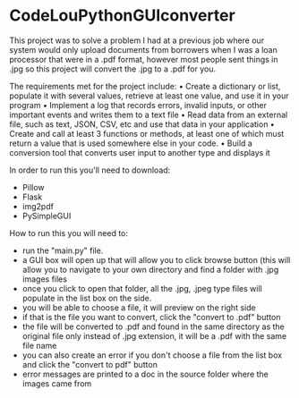 # CodeLouPythonGUIconverter

This project was to solve a problem I had at a previous job where our system would only upload documents from borrowers when I was a loan processor that were in a .pdf format, 
however most people sent things in .jpg so this project will convert the .jpg to a .pdf for you.

The requirements met for the project include:
   •	Create a dictionary or list, populate it with several values, retrieve at least one value, and use it in your program
   •	Implement a log that records errors, invalid inputs, or other important events and writes them to a text file
   •	Read data from an external file, such as text, JSON, CSV, etc and use that data in your application
   •	Create and call at least 3 functions or methods, at least one of which must return a value that is used somewhere else in your code. 
   •	Build a conversion tool that converts user input to another type and displays it 

In order to run this you'll need to download:
  - Pillow
  - Flask
  - img2pdf
  - PySimpleGUI
  
How to run this you will need to:
  - run the "main.py" file.
  - a GUI box will open up that will allow you to click browse button (this will allow you to navigate to your own directory and find a folder with .jpg images files
  - once you click to open that folder, all the .jpg, .jpeg type files will populate in the list box on the side.
  - you will be able to choose a file, it will preview on the right side
  - if that is the file you want to convert, click the "convert to .pdf" button
  - the file will be converted to .pdf and found in the same directory as the original file only instead of .jpg extension, it will be a .pdf with the same file name
  - you can also create an error if you don't choose a file from the list box and click the "convert to pdf" button
  - error messages are printed to a doc in the source folder where the images came from
